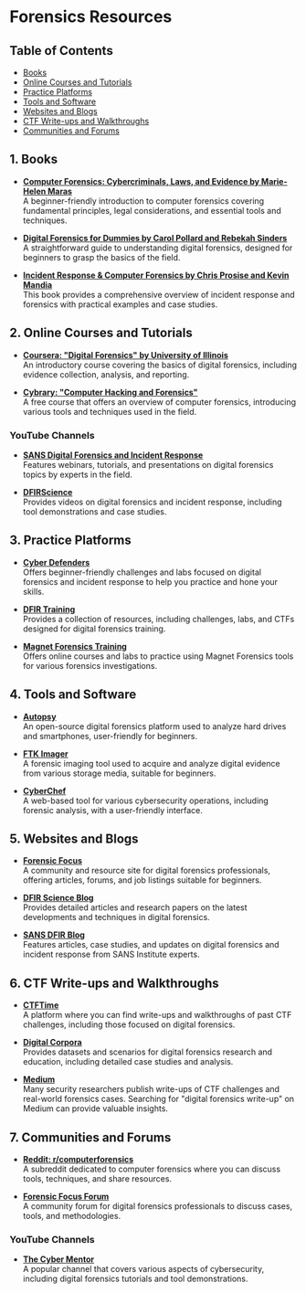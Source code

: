 # Forensics Resources 

## Table of Contents

- [Books](#1-books)
- [Online Courses and Tutorials](#2-online-courses-and-tutorials)
- [Practice Platforms](#3-practice-platforms)
- [Tools and Software](#4-tools-and-software)
- [Websites and Blogs](#5-websites-and-blogs)
- [CTF Write-ups and Walkthroughs](#6-ctf-write-ups-and-walkthroughs)
- [Communities and Forums](#7-communities-and-forums)

## 1. Books
- **[Computer Forensics: Cybercriminals, Laws, and Evidence by Marie-Helen Maras](https://www.amazon.com/Computer-Forensics-Cybercriminals-Laws-Evidence/dp/1449692222)**  
  A beginner-friendly introduction to computer forensics covering fundamental principles, legal considerations, and essential tools and techniques.

- **[Digital Forensics for Dummies by Carol Pollard and Rebekah Sinders](https://www.amazon.com/Digital-Forensics-Dummies-Carol-Pollard/dp/1119328286)**  
  A straightforward guide to understanding digital forensics, designed for beginners to grasp the basics of the field.

- **[Incident Response & Computer Forensics by Chris Prosise and Kevin Mandia](https://www.amazon.com/Incident-Response-Computer-Forensics-Third/dp/0071798684)**  
  This book provides a comprehensive overview of incident response and forensics with practical examples and case studies.

## 2. Online Courses and Tutorials
- **[Coursera: "Digital Forensics" by University of Illinois](https://www.coursera.org/learn/digital-forensics)**  
  An introductory course covering the basics of digital forensics, including evidence collection, analysis, and reporting.

- **[Cybrary: "Computer Hacking and Forensics"](https://www.cybrary.it/course/computer-hacking-forensics/)**  
  A free course that offers an overview of computer forensics, introducing various tools and techniques used in the field.

### YouTube Channels
- **[SANS Digital Forensics and Incident Response](https://www.youtube.com/user/SANSDigitalForensics)**  
  Features webinars, tutorials, and presentations on digital forensics topics by experts in the field.

- **[DFIRScience](https://www.youtube.com/channel/UCfO2pjjbJ3ynzYU-FzqGTFg)**  
  Provides videos on digital forensics and incident response, including tool demonstrations and case studies.

## 3. Practice Platforms
- **[Cyber Defenders](https://www.cyberdefenders.org/)**  
  Offers beginner-friendly challenges and labs focused on digital forensics and incident response to help you practice and hone your skills.

- **[DFIR Training](https://www.dfir.training/)**  
  Provides a collection of resources, including challenges, labs, and CTFs designed for digital forensics training.

- **[Magnet Forensics Training](https://www.magnetforensics.com/training/)**  
  Offers online courses and labs to practice using Magnet Forensics tools for various forensics investigations.

## 4. Tools and Software
- **[Autopsy](https://www.sleuthkit.org/autopsy/)**  
  An open-source digital forensics platform used to analyze hard drives and smartphones, user-friendly for beginners.

- **[FTK Imager](https://accessdata.com/product-download)**  
  A forensic imaging tool used to acquire and analyze digital evidence from various storage media, suitable for beginners.

- **[CyberChef](https://gchq.github.io/CyberChef/)**  
  A web-based tool for various cybersecurity operations, including forensic analysis, with a user-friendly interface.

## 5. Websites and Blogs
- **[Forensic Focus](https://www.forensicfocus.com/)**  
  A community and resource site for digital forensics professionals, offering articles, forums, and job listings suitable for beginners.

- **[DFIR Science Blog](https://www.dfir.science/)**  
  Provides detailed articles and research papers on the latest developments and techniques in digital forensics.

- **[SANS DFIR Blog](https://www.sans.org/blog/digital-forensics/)**  
  Features articles, case studies, and updates on digital forensics and incident response from SANS Institute experts.

## 6. CTF Write-ups and Walkthroughs
- **[CTFTime](https://ctftime.org/)**  
  A platform where you can find write-ups and walkthroughs of past CTF challenges, including those focused on digital forensics.

- **[Digital Corpora](https://digitalcorpora.org/)**  
  Provides datasets and scenarios for digital forensics research and education, including detailed case studies and analysis.

- **[Medium](https://medium.com/)**  
  Many security researchers publish write-ups of CTF challenges and real-world forensics cases. Searching for "digital forensics write-up" on Medium can provide valuable insights.

## 7. Communities and Forums
- **[Reddit: r/computerforensics](https://www.reddit.com/r/computerforensics/)**  
  A subreddit dedicated to computer forensics where you can discuss tools, techniques, and share resources.

- **[Forensic Focus Forum](https://www.forensicfocus.com/Forums/)**  
  A community forum for digital forensics professionals to discuss cases, tools, and methodologies.

### YouTube Channels
- **[The Cyber Mentor](https://www.youtube.com/channel/UC0ArlFuFYMpEewyRBzdLHiw)**  
  A popular channel that covers various aspects of cybersecurity, including digital forensics tutorials and tool demonstrations.
